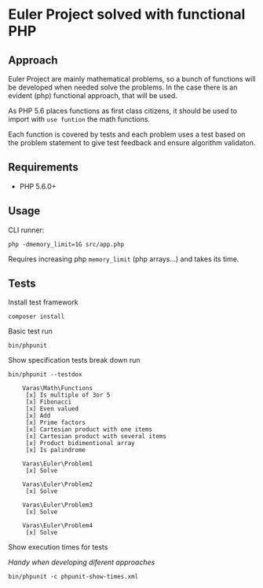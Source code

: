 # Euler Project solved with functional PHP

## Approach

Euler Project are mainly mathematical problems, so a bunch of functions will be developed
when needed solve the problems. In the case there is an evident (php) functional approach,
that will be used.

As PHP 5.6 places functions as first class citizens, it should be used to import
with `use funtion` the math functions.

Each function is covered by tests and each problem uses a test based on the problem
statement to give test feedback and ensure algorithm validaton.

## Requirements

- PHP 5.6.0+

## Usage

CLI runner:

    php -dmemory_limit=1G src/app.php

Requires increasing php `memory_limit` (php arrays...) and takes its time.

## Tests

Install test framework

    composer install

Basic test run

    bin/phpunit

Show specification tests break down run

    bin/phpunit --testdox

        Varas\Math\Functions
         [x] Is multiple of 3or 5
         [x] Fibonacci
         [x] Even valued
         [x] Add
         [x] Prime factors
         [x] Cartesian product with one items
         [x] Cartesian product with several items
         [x] Product bidimentional array
         [x] Is palindrome

        Varas\Euler\Problem1
         [x] Solve

        Varas\Euler\Problem2
         [x] Solve

        Varas\Euler\Problem3
         [x] Solve

        Varas\Euler\Problem4
         [x] Solve

Show execution times for tests

*Handy when developing diferent approaches*

    bin/phpunit -c phpunit-show-times.xml


